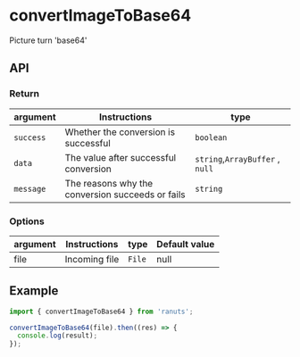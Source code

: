 # convertImageToBase64

Picture turn 'base64'

## API

### Return

| argument      | Instructions                 | type                            |
| --------- | -------------------- | ------------------------------- |
| `success` | Whether the conversion is successful         | `boolean`                       |
| `data`    | The value after successful conversion       | `string`,`ArrayBuffer` , `null` |
| `message` | The reasons why the conversion succeeds or fails | `string`                        |

### Options

| argument | Instructions       | type   | Default value |
| ---- | ---------- | ------ | ------ |
| file | Incoming file | `File` | null     |

## Example

```js
import { convertImageToBase64 } from 'ranuts';

convertImageToBase64(file).then((res) => {
  console.log(result);
});
```

